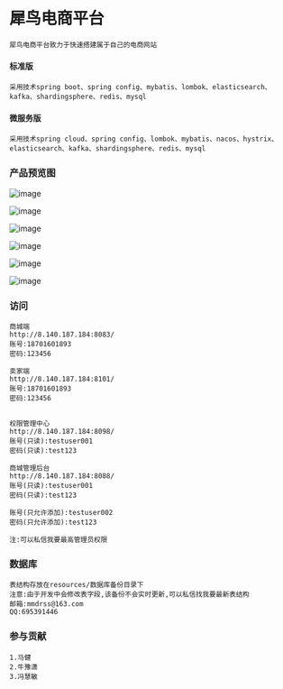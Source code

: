 # 犀鸟电商平台

    犀鸟电商平台致力于快速搭建属于自己的电商网站

#### 标准版
    采用技术spring boot、spring config、mybatis、lombok、elasticsearch、kafka、shardingsphere、redis、mysql

#### 微服务版
    采用技术spring cloud、spring config、lombok、mybatis、nacos、hystrix、elasticsearch、kafka、shardingsphere、redis、mysql

### 产品预览图
   ![image](https://thumbnail1.baidupcs.com/thumbnail/eba748febm59f07d1367f9dbc488011d?fid=3926776474-250528-251148589505939&rt=pr&sign=FDTAER-DCb740ccc5511e5e8fedcff06b081203-FVhXVOtTG4pYLXtB2lqR%2fHkbc6M%3d&expires=8h&chkbd=0&chkv=0&dp-logid=9069144855140032037&dp-callid=0&time=1666159200&size=c1920_u1080&quality=90&vuk=3926776474&ft=image&autopolicy=1)
   
   ![image](https://thumbnail1.baidupcs.com/thumbnail/767afc3dfga33b912ee9d6dca2db7722?fid=3926776474-250528-1029310809301392&rt=pr&sign=FDTAER-DCb740ccc5511e5e8fedcff06b081203-P5RXwQy5djvHUKTHue3swdj6BtI%3d&expires=8h&chkbd=0&chkv=0&dp-logid=9069158907415410998&dp-callid=0&time=1666159200&size=c1920_u1080&quality=90&vuk=3926776474&ft=image&autopolicy=1)
   
   ![image](https://thumbnail1.baidupcs.com/thumbnail/795a866fdofded3b7c38cc34e75ef101?fid=3926776474-250528-455866950234692&rt=pr&sign=FDTAER-DCb740ccc5511e5e8fedcff06b081203-QRIG1V7mM1aaNFCRwd3BDk%2bEVO8%3d&expires=8h&chkbd=0&chkv=0&dp-logid=9069158907415410998&dp-callid=0&time=1666159200&size=c1920_u1080&quality=90&vuk=3926776474&ft=image&autopolicy=1)
   
   ![image](https://thumbnail1.baidupcs.com/thumbnail/a949d38d7ha637cc7b23b1ad03d0c421?fid=3926776474-250528-844957580669362&rt=pr&sign=FDTAER-DCb740ccc5511e5e8fedcff06b081203-0kXxXW2RMU5RYh3dGyBOzQ8jYyc%3d&expires=8h&chkbd=0&chkv=0&dp-logid=9069158907415410998&dp-callid=0&time=1666159200&size=c1920_u1080&quality=90&vuk=3926776474&ft=image&autopolicy=1)
   
   ![image](https://thumbnail1.baidupcs.com/thumbnail/1a0187bbcuc8aff9feafb72f08c23e7a?fid=3926776474-250528-496447544125662&rt=pr&sign=FDTAER-DCb740ccc5511e5e8fedcff06b081203-HcXqWLdydCqfiKpWto5MfHRKIUA%3d&expires=8h&chkbd=0&chkv=0&dp-logid=9069158907415410998&dp-callid=0&time=1666159200&size=c1920_u1080&quality=90&vuk=3926776474&ft=image&autopolicy=1)
   
   ![image](https://thumbnail1.baidupcs.com/thumbnail/529a5233eq3cbe246642cb91aa879c16?fid=3926776474-250528-720424328158234&rt=pr&sign=FDTAER-DCb740ccc5511e5e8fedcff06b081203-Jd7HPLA8SoecjWA%2fkGsi0x9SmXw%3d&expires=8h&chkbd=0&chkv=0&dp-logid=9069158907415410998&dp-callid=0&time=1666159200&size=c1920_u1080&quality=90&vuk=3926776474&ft=image&autopolicy=1)
   


### 访问

    商城端
    http://8.140.187.184:8083/ 
    账号:18701601893
    密码:123456
    
    卖家端
    http://8.140.187.184:8101/ 
    账号:18701601893
    密码:123456
    

    权限管理中心 
    http://8.140.187.184:8098/
    账号(只读):testuser001
    密码(只读):test123

    商城管理后台
    http://8.140.187.184:8088/
    账号(只读):testuser001
    密码(只读):test123
    
    账号(只允许添加):testuser002
    密码(只允许添加):test123
    
    注:可以私信我要最高管理员权限

### 数据库
    表结构存放在resources/数据库备份目录下
    注意:由于开发中会修改表字段,该备份不会实时更新,可以私信找我要最新表结构
    邮箱:mmdrss@163.com
    QQ:695391446


### 参与贡献
    
    1.马健
    2.牛豫潇
    3.冯慧敏